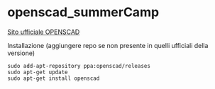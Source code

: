 # openscad_summerCamp

[Sito ufficiale OPENSCAD](https://www.openscad.org/index.html) 

Installazione (aggiungere repo se non presente in quelli ufficiali della versione)

    sudo add-apt-repository ppa:openscad/releases
    sudo apt-get update
    sudo apt-get install openscad
